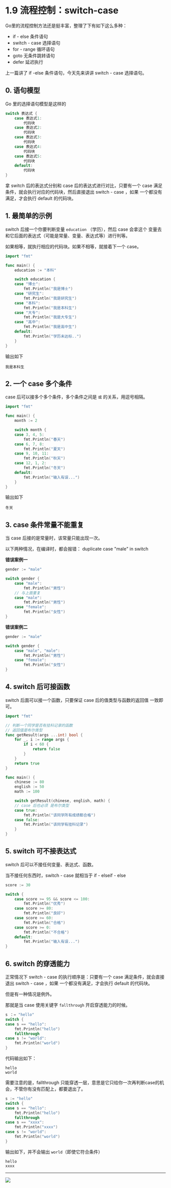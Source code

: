 # 1.9 流程控制：switch-case


Go里的流程控制方法还是挺丰富，整理了下有如下这么多种：

- if - else 条件语句
- switch - case 选择语句
- for - range 循环语句
- goto 无条件跳转语句
- defer 延迟执行

上一篇讲了 if  -else 条件语句，今天先来讲讲 switch - case 选择语句。



## 0. 语句模型

Go 里的选择语句模型是这样的

```go
switch 表达式 {
    case 表达式1:
    	代码块
    case 表达式2:
    	代码块
    case 表达式3:
    	代码块
    case 表达式4:
    	代码块
    case 表达式5:
    	代码块
    default:
    	代码块
}
```

拿 switch 后的表达式分别和 case 后的表达式进行对比，只要有一个 case 满足条件，就会执行对应的代码块，然后直接退出 switch - case ，如果 一个都没有满足，才会执行 default 的代码块。

## 1. 最简单的示例

switch 后接一个你要判断变量 `education` （学历），然后 case 会拿这个 变量去和它后面的表达式（可能是常量、变量、表达式等）进行判等。

如果相等，就执行相应的代码块。如果不相等，就接着下一个 case。

```go
import "fmt"

func main() {
	education := "本科"

	switch education {
	case "博士":
		fmt.Println("我是博士")
	case "研究生":
		fmt.Println("我是研究生")
	case "本科":
		fmt.Println("我是本科生")
	case "大专":
		fmt.Println("我是大专生")
	case "高中":
		fmt.Println("我是高中生")
    default:
        fmt.Println("学历未达标..")
	}
}

```

输出如下

```
我是本科生
```



## 2. 一个 case 多个条件

case 后可以接多个多个条件，多个条件之间是 `或` 的关系，用逗号相隔。

```go
import "fmt"

func main() {
	month := 2

	switch month {
	case 3, 4, 5:
		fmt.Println("春天")
	case 6, 7, 8:
		fmt.Println("夏天")
	case 9, 10, 11:
		fmt.Println("秋天")
	case 12, 1, 2:
		fmt.Println("冬天")
	default:
		fmt.Println("输入有误...")
	}
}
```

输出如下

```
冬天
```



## 3. case 条件常量不能重复

当 case 后接的是常量时，该常量只能出现一次。

以下两种情况，在编译时，都会报错： duplicate case "male" in switch

**错误案例一**

```go
gender := "male"

switch gender {
    case "male":
    	fmt.Println("男性")
    // 与上面重复
    case "male":
    	fmt.Println("男性")
    case "female":
    	fmt.Println("女性")
}
```

**错误案例二**

```go
gender := "male"

switch gender {
    case "male", "male":
    	fmt.Println("男性")
    case "female":
    	fmt.Println("女性")
}
```

## 4. switch 后可接函数

switch 后面可以接一个函数，只要保证 case 后的值类型与函数的返回值 一致即可。

```go
import "fmt"

// 判断一个同学是否有挂科记录的函数
// 返回值是布尔类型
func getResult(args ...int) bool {
	for _, i := range args {
		if i < 60 {
			return false
		}
	}
	return true
}

func main() {
	chinese := 80
	english := 50
	math := 100

	switch getResult(chinese, english, math) {
    // case 后也必须 是布尔类型
	case true:
		fmt.Println("该同学所有成绩都合格")
	case false:
		fmt.Println("该同学有挂科记录")
	}
}
```



## 5. switch 可不接表达式

switch 后可以不接任何变量、表达式、函数。

当不接任何东西时，switch - case 就相当于 if - elseif - else

```go
score := 30

switch {
    case score >= 95 && score <= 100:
        fmt.Println("优秀")
    case score >= 80:
        fmt.Println("良好")
    case score >= 60:
        fmt.Println("合格")
    case score >= 0:
        fmt.Println("不合格")
    default:
        fmt.Println("输入有误...")
}
```



## 6. switch 的穿透能力

正常情况下 switch - case 的执行顺序是：只要有一个 case 满足条件，就会直接退出 switch - case ，如果 一个都没有满足，才会执行 default 的代码块。

但是有一种情况是例外。

那就是当  case 使用关键字 `fallthrough` 开启穿透能力的时候。

```go
s ：= "hello"
switch {
case s == "hello":
    fmt.Println("hello")
    fallthrough
case s != "world":
    fmt.Println("world")
}
```

代码输出如下：

```
hello
world
```

需要注意的是，fallthrough 只能穿透一层，意思是它只给你一次再判断case的机会，不管你有没有匹配上，都要退出了。

```go
s := "hello"
switch {
case s == "hello":
	fmt.Println("hello")
	fallthrough
case s == "xxxx":
	fmt.Println("xxxx")
case s != "world":
	fmt.Println("world")
}
```

输出如下，并不会输出 `world`（即使它符合条件）

```
hello
xxxx
```



---

![](http://image.python-online.cn/20200315144434.png)